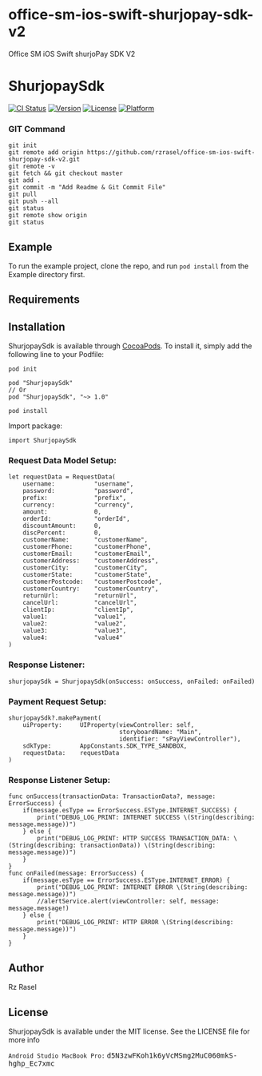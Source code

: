 # office-sm-ios-swift-shurjopay-sdk-v2
Office SM iOS Swift shurjoPay SDK V2

# ShurjopaySdk

[![CI Status](https://img.shields.io/travis/shurjoMukhiDev/ShurjopaySdk.svg?style=flat)](https://travis-ci.org/shurjoMukhiDev/ShurjopaySdk)
[![Version](https://img.shields.io/cocoapods/v/ShurjopaySdk.svg?style=flat)](https://cocoapods.org/pods/ShurjopaySdk)
[![License](https://img.shields.io/cocoapods/l/ShurjopaySdk.svg?style=flat)](https://cocoapods.org/pods/ShurjopaySdk)
[![Platform](https://img.shields.io/cocoapods/p/ShurjopaySdk.svg?style=flat)](https://cocoapods.org/pods/ShurjopaySdk)

### GIT Command
```git_command
git init
git remote add origin https://github.com/rzrasel/office-sm-ios-swift-shurjopay-sdk-v2.git
git remote -v
git fetch && git checkout master
git add .
git commit -m "Add Readme & Git Commit File"
git pull
git push --all
git status
git remote show origin
git status
```

## Example

To run the example project, clone the repo, and run `pod install` from the Example directory first.

## Requirements

## Installation

ShurjopaySdk is available through [CocoaPods](https://cocoapods.org). To install
it, simply add the following line to your Podfile:

```ruby_podInit
pod init
```

```ruby_shurjoPaySdk
pod "ShurjopaySdk"
// Or
pod "ShurjopaySdk", "~> 1.0"
```

```ruby_podInstall
pod install
```

Import package:

```git_request_import
import ShurjopaySdk
```

### Request Data Model Setup:

```git_request_data_model_setup
let requestData = RequestData(
    username:           "username",
    password:           "password",
    prefix:             "prefix",
    currency:           "currency",
    amount:             0,
    orderId:            "orderId",
    discountAmount:     0,
    discPercent:        0,
    customerName:       "customerName",
    customerPhone:      "customerPhone",
    customerEmail:      "customerEmail",
    customerAddress:    "customerAddress",
    customerCity:       "customerCity",
    customerState:      "customerState",
    customerPostcode:   "customerPostcode",
    customerCountry:    "customerCountry",
    returnUrl:          "returnUrl",
    cancelUrl:          "cancelUrl",
    clientIp:           "clientIp",
    value1:             "value1",
    value2:             "value2",
    value3:             "value3",
    value4:             "value4"
)
```

### Response Listener:

```git_response_listener
shurjopaySdk = ShurjopaySdk(onSuccess: onSuccess, onFailed: onFailed)
```

### Payment Request Setup:

```git_payment_request_setup
shurjopaySdk?.makePayment(
    uiProperty:     UIProperty(viewController: self,
                               storyboardName: "Main",
                               identifier: "sPayViewController"),
    sdkType:        AppConstants.SDK_TYPE_SANDBOX,
    requestData:    requestData
)
```
### Response Listener Setup:

```git_response_listener_setup
func onSuccess(transactionData: TransactionData?, message: ErrorSuccess) {
    if(message.esType == ErrorSuccess.ESType.INTERNET_SUCCESS) {
        print("DEBUG_LOG_PRINT: INTERNET SUCCESS \(String(describing: message.message))")
    } else {
        print("DEBUG_LOG_PRINT: HTTP SUCCESS TRANSACTION_DATA: \(String(describing: transactionData)) \(String(describing: message.message))")
    }
}
func onFailed(message: ErrorSuccess) {
    if(message.esType == ErrorSuccess.ESType.INTERNET_ERROR) {
        print("DEBUG_LOG_PRINT: INTERNET ERROR \(String(describing: message.message))")
        //alertService.alert(viewController: self, message: message.message!)
    } else {
        print("DEBUG_LOG_PRINT: HTTP ERROR \(String(describing: message.message))")
    }
}
```

## Author

Rz Rasel

## License

ShurjopaySdk is available under the MIT license. See the LICENSE file for more info

`Android Studio MacBook Pro:` <kbd>d5N3zwFKoh1k6yVcMSmg2MuC060mkS-hghp_Ec7xmc</kbd>
